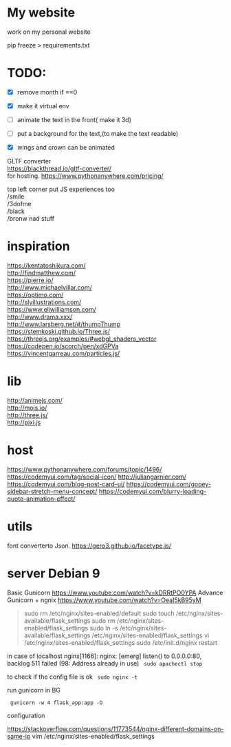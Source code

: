 My website
==========

work on my personal website  

pip freeze > requirements.txt

TODO:
=====
 - [x] remove month if ==0
 - [x] make it virtual env
 - [ ] animate the text in the front( make it 3d)
 - [ ] put a background for the text,(to make the text readable)
 - [x] wings and crown can be animated


GLTF converter  
https://blackthread.io/gltf-converter/  
for hosting.
https://www.pythonanywhere.com/pricing/  


top left corner put JS experiences too  
/smile  
/3dofme  
/black  
/bronw nad stuff  


inspiration
===============
https://kentatoshikura.com/  
http://findmatthew.com/  
https://pierre.io/  
http://www.michaelvillar.com/  
https://optimo.com/  
http://slyillustrations.com/  
https://www.eliwilliamson.com/  
http://www.drama.xxx/  
http://www.larsberg.net/#/thumpThump  
https://stemkoski.github.io/Three.js/  
https://threejs.org/examples/#webgl_shaders_vector  
https://codepen.io/scorch/pen/xdGPVa  
https://vincentgarreau.com/particles.js/  

lib 
====
http://animejs.com/  
http://mojs.io/  
http://three.js/  
http://pixi.js  

host
====
https://www.pythonanywhere.com/forums/topic/1496/
https://codemyui.com/tag/social-icon/
http://juliangarnier.com/
https://codemyui.com/blog-post-card-ui/
https://codemyui.com/gooey-sidebar-stretch-menu-concept/
https://codemyui.com/blurry-loading-quote-animation-effect/

utils
=====
font converterto Json.
https://gero3.github.io/facetype.js/

server Debian 9
===============

Basic Gunicorn
https://www.youtube.com/watch?v=kDRRtPO0YPA
Advance Gunicorn + ngnix
https://www.youtube.com/watch?v=OeaI5kB95yM


>sudo rm /etc/nginx/sites-enabled/default
sudo touch /etc/nginx/sites-available/flask_settings
sudo rm /etc/nginx/sites-enabled/flask_settings
sudo ln -s /etc/nginx/sites-available/flask_settings /etc/nginx/sites-enabled/flask_settings
vi /etc/nginx/sites-enabled/flask_settings
sudo /etc/init.d/nginx restart

in case of localhost nginx[1166]: nginx: [emerg] listen() to 0.0.0.0:80, backlog 511 failed (98: Address already in use)
` sudo apachectl stop`

to check if the config file is ok
 ` sudo nginx -t`

run gunicorn in BG

 ` gunicorn -w 4 flask_app:app -D`

configuration

https://stackoverflow.com/questions/11773544/nginx-different-domains-on-same-ip
vim /etc/nginx/sites-enabled/flask_settings 